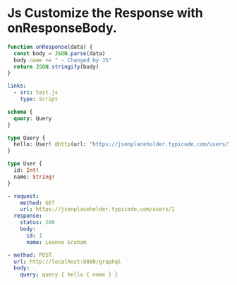 # Js Customize the Response with onResponseBody.

```js @file:test.js
function onResponse(data) {
  const body = JSON.parse(data)
  body.name += " - Changed by JS"
  return JSON.stringify(body)
}
```

```yaml @config
links:
  - src: test.js
    type: Script
```

```graphql @schema
schema {
  query: Query
}

type Query {
  hello: User! @http(url: "https://jsonplaceholder.typicode.com/users/1", onResponseBody: "onResponse")
}

type User {
  id: Int!
  name: String!
}
```

```yml @mock
- request:
    method: GET
    url: https://jsonplaceholder.typicode.com/users/1
  response:
    status: 200
    body:
      id: 1
      name: Leanne Graham
```

```yml @test
- method: POST
  url: http://localhost:8080/graphql
  body:
    query: query { hello { name } }
```
